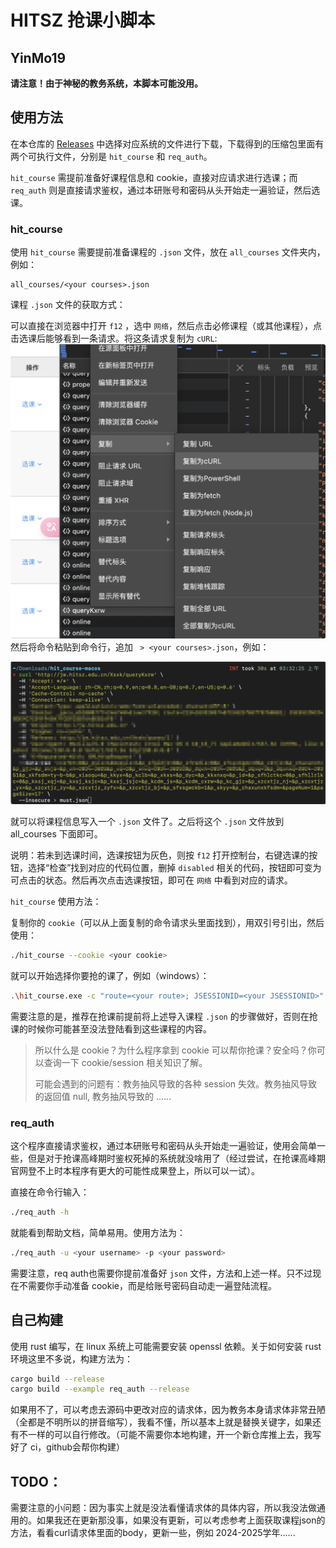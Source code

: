 # HITSZ 抢课小脚本

## YinMo19

**请注意！由于神秘的教务系统，本脚本可能没用。**

## 使用方法

在本仓库的 [Releases](https://github.com/YinMo19/hit_course/releases) 中选择对应系统的文件进行下载，下载得到的压缩包里面有两个可执行文件，分别是 `hit_course` 和 `req_auth`。

`hit_course` 需提前准备好课程信息和 cookie，直接对应请求进行选课；而 `req_auth` 则是直接请求鉴权，通过本研账号和密码从头开始走一遍验证，然后选课。

### hit_course

使用 `hit_course` 需要提前准备课程的 `.json` 文件，放在 `all_courses` 文件夹内，例如：

```
all_courses/<your courses>.json
```

课程 `.json` 文件的获取方式：

可以直接在浏览器中打开 `f12` ，选中 `网络`，然后点击必修课程（或其他课程），点击选课后能够看到一条请求。将这条请求复制为 `cURL`:
![browser](static/QQ_1734983191878.png)
然后将命令粘贴到命令行，追加 ` > <your courses>.json`，例如：

![](static/QQ_1734983307628.png)

就可以将课程信息写入一个 `.json` 文件了。之后将这个 `.json` 文件放到 all_courses 下面即可。

说明：若未到选课时间，选课按钮为灰色，则按 `f12` 打开控制台，右键选课的按钮，选择“检查”找到对应的代码位置，删掉 `disabled` 相关的代码，按钮即可变为可点击的状态。然后再次点击选课按钮，即可在 `网络` 中看到对应的请求。

`hit_course` 使用方法：

复制你的 `cookie`（可以从上面复制的命令请求头里面找到），用双引号引出，然后使用：

```bash
./hit_course --cookie <your cookie>
```

就可以开始选择你要抢的课了，例如（windows）：
```bash
.\hit_course.exe -c "route=<your route>; JSESSIONID=<your JSESSIONID>"
```

需要注意的是，推荐在抢课前提前将上述导入课程 `.json` 的步骤做好，否则在抢课的时候你可能甚至没法登陆看到这些课程的内容。

> 所以什么是 cookie？为什么程序拿到 cookie 可以帮你抢课？安全吗？你可以查询一下 cookie/session 相关知识了解。
>
> 可能会遇到的问题有：教务抽风导致的各种 session 失效。教务抽风导致的返回值 null, 教务抽风导致的 ......

### req_auth

这个程序直接请求鉴权，通过本研账号和密码从头开始走一遍验证，使用会简单一些，但是对于抢课高峰期时鉴权死掉的系统就没啥用了（经过尝试，在抢课高峰期官网登不上时本程序有更大的可能性成果登上，所以可以一试）。

直接在命令行输入：

```bash
./req_auth -h
```

就能看到帮助文档，简单易用。使用方法为：
```bash
./req_auth -u <your username> -p <your password>
```
需要注意，req auth也需要你提前准备好 `json` 文件，方法和上述一样。只不过现在不需要你手动准备 cookie，而是给账号密码自动走一遍登陆流程。

## 自己构建

使用 rust 编写，在 linux 系统上可能需要安装 openssl 依赖。关于如何安装 rust 环境这里不多说，构建方法为：

```bash
cargo build --release
cargo build --example req_auth --release
```

如果用不了，可以考虑去源码中更改对应的请求体，因为教务本身请求体非常丑陋（全都是不明所以的拼音缩写），我看不懂，所以基本上就是替换关键字，如果还有不一样的可以自行修改。（可能不需要你本地构建，开一个新仓库推上去，我写好了 ci，github会帮你构建）


TODO：
---
需要注意的小问题：因为事实上就是没法看懂请求体的具体内容，所以我没法做通用的。如果我还在更新那没事，如果没有更新，可以考虑参考上面获取课程json的方法，看看curl请求体里面的body，更新一些，例如 2024-2025学年......
